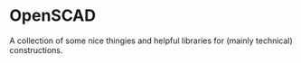 # OpenSCAD
A collection of some nice thingies and helpful libraries for (mainly technical) constructions. 
